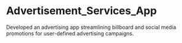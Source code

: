 # Advertisement_Services_App
Developed an advertising app streamlining billboard and social media promotions for user-defined advertising campaigns.
